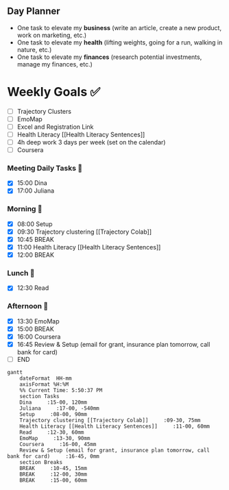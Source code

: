 ## Day Planner

- One task to elevate my **business** (write an article, create a new product, work on marketing, etc.)
- One task to elevate my **health** (lifting weights, going for a run, walking in nature, etc.)
- One task to elevate my **finances** (research potential investments, manage my finances, etc.)

# Weekly Goals ✅
  - [ ] Trajectory Clusters 
  - [ ] EmoMap
  - [ ] Excel and Registration Link
  - [ ] Health Literacy [[Health Literacy Sentences]]
  - [ ] 4h deep work 3 days per week (set on the calendar)
  - [ ] Coursera
### Meeting Daily Tasks 💚 
- [x] 15:00 Dina
- [x] 17:00 Juliana

### Morning 🔨
- [x] 08:00 Setup
- [x] 09:30 Trajectory clustering [[Trajectory Colab]]
- [x] 10:45 BREAK
- [x] 11:00 Health Literacy [[Health Literacy Sentences]]
- [x] 12:00 BREAK
### Lunch 👀
- [x] 12:30 Read
### Afternoon 👻
- [x] 13:30 EmoMap
- [x] 15:00 BREAK
- [x] 16:00 Coursera
- [x] 16:45 Review & Setup (email for grant, insurance plan tomorrow, call bank for card)
- [ ] END

```mermaid
gantt
    dateFormat  HH-mm
    axisFormat %H:%M
    %% Current Time: 5:50:37 PM
    section Tasks
    Dina     :15-00, 120mm
    Juliana     :17-00, -540mm
    Setup     :08-00, 90mm
    Trajectory clustering [[Trajectory Colab]]     :09-30, 75mm
    Health Literacy [[Health Literacy Sentences]]     :11-00, 60mm
    Read     :12-30, 60mm
    EmoMap     :13-30, 90mm
    Coursera     :16-00, 45mm
    Review & Setup (email for grant, insurance plan tomorrow, call bank for card)     :16-45, 0mm
    section Breaks
    BREAK     :10-45, 15mm
    BREAK     :12-00, 30mm
    BREAK     :15-00, 60mm
```

